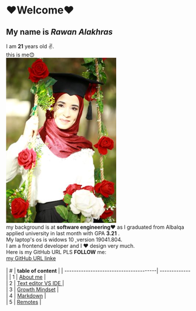 # ❤Welcome❤
## My name is *Rawan Alakhras* 
I am **21** years old ✌. <br>this is me😊<br>
![me](me.JPG)<br>
my background is at **software engineering❤** as I graduated from Albalqa applied university in last month with GPA **3.21** .<br>
My laptop's os  is widows 10 ,version  19041.804.<br>
I am a frontend developer and I ❤ design very much.<br>
Here is my GitHub URL PLS **FOLLOW** me:<br>
[my GitHub URL linke](https://github.com/RawanAlakhras)
<br><br>
| # | **table of content**               |
| ---------------------------------------| ------------- |
| 1 | [About me](README.md)              |<br>
| 2 | [Text editor VS IDE ](class-01.md) |<br>
| 3 | [Growth Mindset](class-02.md)      |<br>
| 4 | [Markdown](Markdown.md)            |<br>
| 5 | [Remotes](Remotes.md)            |


   



